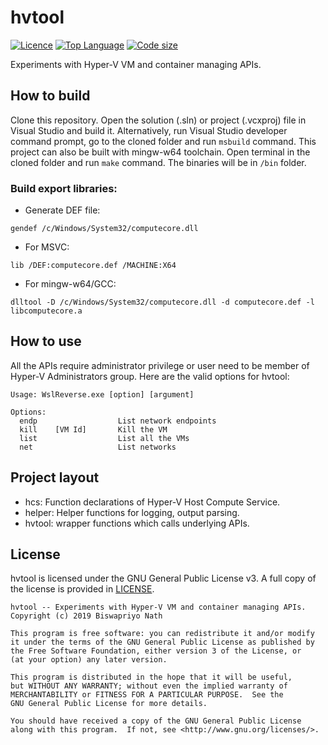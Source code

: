# hvtool

[![Licence](https://img.shields.io/github/license/Biswa96/hvtool.svg)](https://www.gnu.org/licenses/gpl-3.0.en.html)
[![Top Language](https://img.shields.io/github/languages/top/Biswa96/hvtool.svg)](https://github.com/Biswa96/hvtool.git)
[![Code size](https://img.shields.io/github/languages/code-size/Biswa96/hvtool.svg)]()

Experiments with Hyper-V VM and container managing APIs.


## How to build

Clone this repository. Open the solution (.sln) or project (.vcxproj) file
in Visual Studio and build it. Alternatively, run Visual Studio developer
command prompt, go to the cloned folder and run `msbuild` command.
This project can also be built with mingw-w64 toolchain. Open terminal in the
cloned folder and run `make` command. The binaries will be in `/bin` folder. 

### Build export libraries:

* Generate DEF file:

<!-- -->
    
    gendef /c/Windows/System32/computecore.dll

* For MSVC:

<!-- -->
    
    lib /DEF:computecore.def /MACHINE:X64

* For mingw-w64/GCC:

<!-- -->
    
    dlltool -D /c/Windows/System32/computecore.dll -d computecore.def -l libcomputecore.a


## How to use

All the APIs require administrator privilege or user need to be member of
Hyper-V Administrators group. Here are the valid options for hvtool:

```
Usage: WslReverse.exe [option] [argument]

Options:
  endp                  List network endpoints
  kill    [VM Id]       Kill the VM
  list                  List all the VMs
  net                   List networks
```


## Project layout

* hcs: Function declarations of Hyper-V Host Compute Service.
* helper: Helper functions for logging, output parsing.
* hvtool: wrapper functions which calls underlying APIs.


## License

hvtool is licensed under the GNU General Public License v3.
A full copy of the license is provided in [LICENSE](LICENSE).

    hvtool -- Experiments with Hyper-V VM and container managing APIs.
    Copyright (c) 2019 Biswapriyo Nath
    
    This program is free software: you can redistribute it and/or modify
    it under the terms of the GNU General Public License as published by
    the Free Software Foundation, either version 3 of the License, or
    (at your option) any later version.
    
    This program is distributed in the hope that it will be useful,
    but WITHOUT ANY WARRANTY; without even the implied warranty of
    MERCHANTABILITY or FITNESS FOR A PARTICULAR PURPOSE.  See the
    GNU General Public License for more details.
    
    You should have received a copy of the GNU General Public License
    along with this program.  If not, see <http://www.gnu.org/licenses/>.
